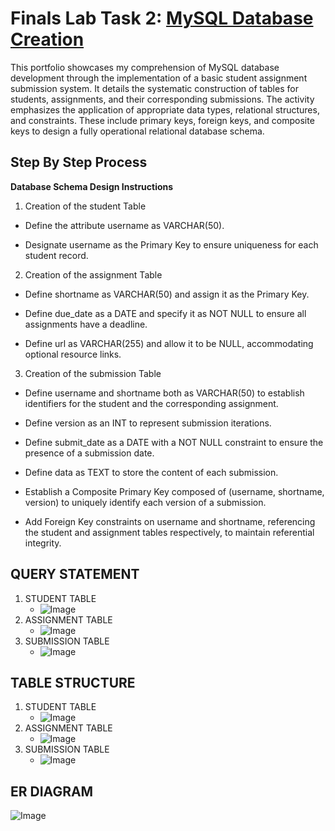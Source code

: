 # Finals Lab Task 2: [MySQL Database Creation](https://github.com/user-attachments/files/19716288/FINAL.LAB.TASK.2.pdf)
This portfolio showcases my comprehension of MySQL database development through the implementation of a basic student assignment submission system. It details the systematic construction of tables for students, assignments, and their corresponding submissions. The activity emphasizes the application of appropriate data types, relational structures, and constraints. These include primary keys, foreign keys, and composite keys to design a fully operational relational database schema.

## Step By Step Process
**Database Schema Design Instructions**
1. Creation of the student Table

- Define the attribute username as VARCHAR(50).

- Designate username as the Primary Key to ensure uniqueness for each student record.

2. Creation of the assignment Table

- Define shortname as VARCHAR(50) and assign it as the Primary Key.

- Define due_date as a DATE and specify it as NOT NULL to ensure all assignments have a deadline.

- Define url as VARCHAR(255) and allow it to be NULL, accommodating optional resource links.

3. Creation of the submission Table

- Define username and shortname both as VARCHAR(50) to establish identifiers for the student and the corresponding assignment.

- Define version as an INT to represent submission iterations.

- Define submit_date as a DATE with a NOT NULL constraint to ensure the presence of a submission date.

- Define data as TEXT to store the content of each submission.

- Establish a Composite Primary Key composed of (username, shortname, version) to uniquely identify each version of a submission.

- Add Foreign Key constraints on username and shortname, referencing the student and assignment tables respectively, to maintain referential integrity.

## QUERY STATEMENT
1. STUDENT TABLE
   - ![Image](https://github.com/user-attachments/assets/d043963f-5614-476c-8363-a2b0b1dd4ab8)
2. ASSIGNMENT TABLE
   - ![Image](https://github.com/user-attachments/assets/459f701e-7acc-4845-8793-c2356c751f7f)
3. SUBMISSION TABLE
   - ![Image](https://github.com/user-attachments/assets/12cdd9f8-1496-4285-adff-68fe5d779f20)
  
## TABLE STRUCTURE
1. STUDENT TABLE
   - ![Image](https://github.com/user-attachments/assets/3e805f34-8beb-4261-8e9e-6c4cfbeb5b86)
2. ASSIGNMENT TABLE
   - ![Image](https://github.com/user-attachments/assets/6ab761f3-e995-4df3-ae27-e23ae559bffe)
3. SUBMISSION TABLE
   - ![Image](https://github.com/user-attachments/assets/d7c6f9de-be11-4825-b2e6-8e541fd60062)

## ER DIAGRAM
 ![Image](https://github.com/user-attachments/assets/bee25883-7371-4128-8552-9d7d64099c81)
